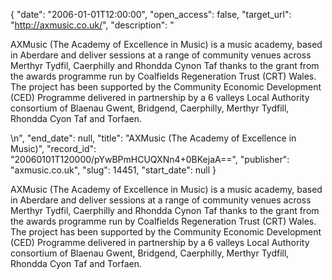 {
  "date": "2006-01-01T12:00:00", 
  "open_access": false, 
  "target_url": "http://axmusic.co.uk/", 
  "description": "<p>AXMusic (The Academy of Excellence in Music) is a music academy, based in Aberdare and deliver sessions at a range of community venues across Merthyr Tydfil, Caerphilly and Rhondda Cynon Taf thanks to the grant from the awards programme run by Coalfields Regeneration Trust (CRT) Wales. The project has been supported by the Community Economic Development (CED) Programme delivered in partnership by a 6 valleys Local Authority consortium of Blaenau Gwent, Bridgend, Caerphilly, Merthyr Tydfill, Rhondda Cyon Taf and Torfaen.</p>\n", 
  "end_date": null, 
  "title": "AXMusic (The Academy of Excellence in Music)", 
  "record_id": "20060101T120000/pYwBPmHCUQXNn4+0BKejaA==", 
  "publisher": "axmusic.co.uk", 
  "slug": 14451, 
  "start_date": null
}

<p>AXMusic (The Academy of Excellence in Music) is a music academy, based in Aberdare and deliver sessions at a range of community venues across Merthyr Tydfil, Caerphilly and Rhondda Cynon Taf thanks to the grant from the awards programme run by Coalfields Regeneration Trust (CRT) Wales. The project has been supported by the Community Economic Development (CED) Programme delivered in partnership by a 6 valleys Local Authority consortium of Blaenau Gwent, Bridgend, Caerphilly, Merthyr Tydfill, Rhondda Cyon Taf and Torfaen.</p>
